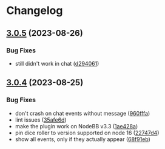 # Changelog

## [3.0.5](https://github.com/Wieloswiat/nodebb-plugin-ws-dice/compare/v3.0.4...v3.0.5) (2023-08-26)


### Bug Fixes

* still didn't work in chat ([d294061](https://github.com/Wieloswiat/nodebb-plugin-ws-dice/commit/d294061fa932f39c722e626ee083ca8ffe5ae6ab))

## [3.0.4](https://github.com/Wieloswiat/nodebb-plugin-ws-dice/compare/v3.0.3...v3.0.4) (2023-08-25)


### Bug Fixes

* don't crash on chat events without message ([960fffa](https://github.com/Wieloswiat/nodebb-plugin-ws-dice/commit/960fffaebda4fec2cc84e256e26600afc84ef085))
* lint issues ([35afe6d](https://github.com/Wieloswiat/nodebb-plugin-ws-dice/commit/35afe6d77ea25b1fb9df8903f1c97ceda0241b39))
* make the plugin work on NodeBB v3.3 ([1ae428a](https://github.com/Wieloswiat/nodebb-plugin-ws-dice/commit/1ae428a3e4444ea6a307a8527bf507a9f8c31cf4))
* pin dice roller to version supported on node 16 ([22747d4](https://github.com/Wieloswiat/nodebb-plugin-ws-dice/commit/22747d482805b0aed45cb591fddf57c14eb4fa4b))
* show all events, only if they actually appear ([68f91eb](https://github.com/Wieloswiat/nodebb-plugin-ws-dice/commit/68f91eb224a940a20c30aaa0f27b22a5eeeb9828))
